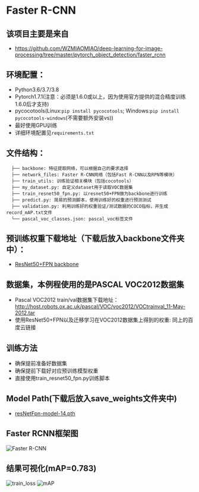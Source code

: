 # Faster R-CNN

## 该项目主要是来自
* https://github.com/WZMIAOMIAO/deep-learning-for-image-processing/tree/master/pytorch_object_detection/faster_rcnn

## 环境配置：
* Python3.6/3.7/3.8
* Pytorch1.7.1(注意：必须是1.6.0或以上，因为使用官方提供的混合精度训练1.6.0后才支持)
* pycocotools(Linux:`pip install pycocotools`; Windows:`pip install pycocotools-windows`(不需要额外安装vs))
* 最好使用GPU训练
* 详细环境配置见`requirements.txt`

## 文件结构：
```
  ├── backbone: 特征提取网络，可以根据自己的要求选择
  ├── network_files: Faster R-CNN网络（包括Fast R-CNN以及RPN等模块）
  ├── train_utils: 训练验证相关模块（包括cocotools）
  ├── my_dataset.py: 自定义dataset用于读取VOC数据集
  ├── train_resnet50_fpn.py: 以resnet50+FPN做为backbone进行训练
  ├── predict.py: 简易的预测脚本，使用训练好的权重进行预测测试
  ├── validation.py: 利用训练好的权重验证/测试数据的COCO指标，并生成record_mAP.txt文件
  └── pascal_voc_classes.json: pascal_voc标签文件
```

## 预训练权重下载地址（下载后放入backbone文件夹中）：
* [ResNet50+FPN backbone](https://pan.baidu.com/s/1wO5jCPaeN2y02LtPLfslnw?pwd=hcnr)
 
## 数据集，本例程使用的是PASCAL VOC2012数据集
* Pascal VOC2012 train/val数据集下载地址：http://host.robots.ox.ac.uk/pascal/VOC/voc2012/VOCtrainval_11-May-2012.tar
* 使用ResNet50+FPN以及迁移学习在VOC2012数据集上得到的权重: 同上的百度云链接

## 训练方法
* 确保提前准备好数据集
* 确保提前下载好对应预训练模型权重
* 直接使用train_resnet50_fpn.py训练脚本

## Model Path(下载后放入save_weights文件夹中)
* [resNetFpn-model-14.pth](https://pan.baidu.com/s/1wO5jCPaeN2y02LtPLfslnw?pwd=hcnr)

## Faster RCNN框架图
![Faster R-CNN](fasterRCNN.png) 

## 结果可视化(mAP=0.783)
![train_loss](train_loss.png) 
![mAP](mAP.png) 